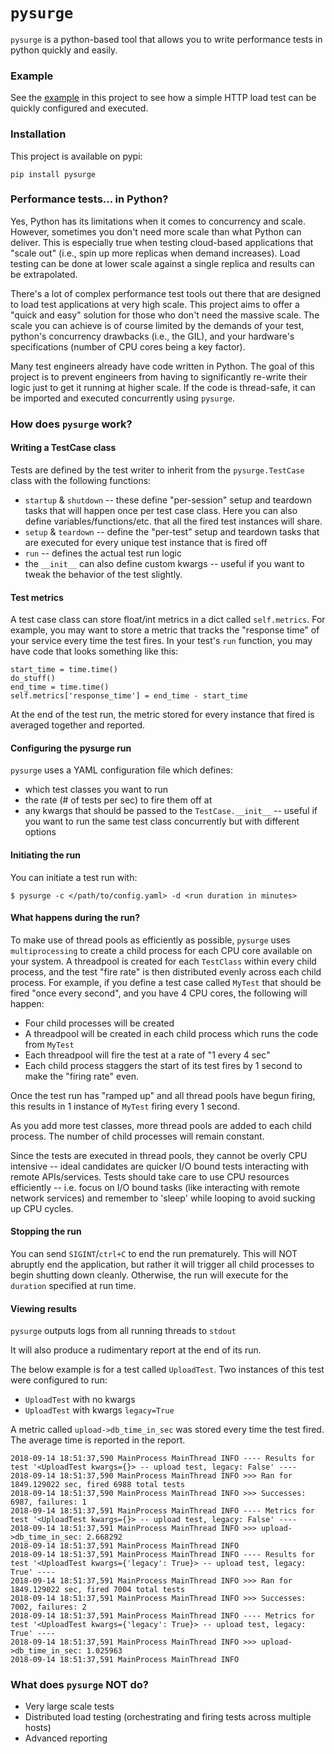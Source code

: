 # `pysurge`

`pysurge` is a python-based tool that allows you to write performance tests in python quickly and easily.

### Example

See the [example](example) in this project to see how a simple HTTP load test can be quickly configured and executed.

### Installation

This project is available on pypi:

```
pip install pysurge
```

### Performance tests... in Python?

Yes, Python has its limitations when it comes to concurrency and scale. However, sometimes you don't need more scale than what Python can deliver. This is especially true when testing cloud-based applications that "scale out" (i.e., spin up more replicas when demand increases). Load testing can be done at lower scale against a single replica and results can be extrapolated.

There's a lot of complex performance test tools out there that are designed to load test applications at very high scale. This project aims to offer a "quick and easy" solution for those who don't need the massive scale. The scale you can achieve is of course limited by the demands of your test, python's concurrency drawbacks (i.e., the GIL), and your hardware's specifications (number of CPU cores being a key factor).

Many test engineers already have code written in Python. The goal of this project is to prevent engineers from having to significantly re-write their logic just to get it running at higher scale. If the code is thread-safe, it can be imported and executed concurrently using `pysurge`.

### How does `pysurge` work?


#### Writing a TestCase class

Tests are defined by the test writer to inherit from the `pysurge.TestCase` class with the following functions:
* `startup` & `shutdown` -- these define "per-session" setup and teardown tasks that will happen once per test case class. Here you can also define variables/functions/etc. that all the fired test instances will share.
* `setup` & `teardown` -- define the "per-test" setup and teardown tasks that are executed for every unique test instance that is fired off
* `run` -- defines the actual test run logic
* the `__init__` can also define custom kwargs -- useful if you want to tweak the behavior of the test slightly.


#### Test metrics


A test case class can store float/int metrics in a dict called `self.metrics`. For example, you may want to store a metric that tracks the "response time" of your service every time the test fires. In your test's `run` function, you may have code that looks something like this:

```
start_time = time.time()
do_stuff()
end_time = time.time()
self.metrics['response_time'] = end_time - start_time
```

At the end of the test run, the metric stored for every instance that fired is averaged together and reported.


#### Configuring the pysurge run

`pysurge` uses a YAML configuration file which defines:
* which test classes you want to run
* the rate (# of tests per sec) to fire them off at
* any kwargs that should be passed to the `TestCase.__init__` -- useful if you want to run the same test class concurrently but with different options

#### Initiating the run

You can initiate a test run with:
```
$ pysurge -c </path/to/config.yaml> -d <run duration in minutes>
```

#### What happens during the run?

To make use of thread pools as efficiently as possible, `pysurge` uses `multiprocessing` to create a child process for each CPU core available on your system. A threadpool is created for each `TestClass` within every child process, and the test "fire rate" is then distributed evenly across each child process. For example, if you define a test case called `MyTest` that should be fired "once every second", and you have 4 CPU cores, the following will happen:
* Four child processes will be created
* A threadpool will be created in each child process which runs the code from `MyTest`
* Each threadpool will fire the test at a rate of "1 every 4 sec"
* Each child process staggers the start of its test fires by 1 second to make the "firing rate" even.

Once the test run has "ramped up" and all thread pools have begun firing, this results in 1 instance of `MyTest` firing every 1 second.

As you add more test classes, more thread pools are added to each child process. The number of child processes will remain constant.

Since the tests are executed in thread pools, they cannot be overly CPU intensive -- ideal candidates are quicker I/O bound tests interacting with remote APIs/services. Tests should take care to use CPU resources efficiently -- i.e. focus on I/O bound tasks (like interacting with remote network services) and remember to 'sleep' while looping to avoid sucking up CPU cycles.


#### Stopping the run

You can send `SIGINT`/`ctrl+C` to end the run prematurely. This will NOT abruptly end the application, but rather it will trigger all child processes to begin shutting down cleanly. Otherwise, the run will execute for the `duration` specified at run time.

#### Viewing results

`pysurge` outputs logs from all running threads to `stdout`

It will also produce a rudimentary report at the end of its run.

The below example is for a test called `UploadTest`. Two instances of this test were configured to run:
* `UploadTest` with no kwargs
* `UploadTest` with kwargs `legacy=True`

A metric called `upload->db_time_in_sec` was stored every time the test fired. The average time is reported in the report.

```
2018-09-14 18:51:37,590 MainProcess MainThread INFO ---- Results for test '<UploadTest kwargs={}> -- upload test, legacy: False' ----
2018-09-14 18:51:37,590 MainProcess MainThread INFO >>> Ran for 1849.129022 sec, fired 6988 total tests
2018-09-14 18:51:37,590 MainProcess MainThread INFO >>> Successes: 6987, failures: 1
2018-09-14 18:51:37,591 MainProcess MainThread INFO ---- Metrics for test '<UploadTest kwargs={}> -- upload test, legacy: False' ----
2018-09-14 18:51:37,591 MainProcess MainThread INFO >>> upload->db_time_in_sec: 2.668292
2018-09-14 18:51:37,591 MainProcess MainThread INFO
2018-09-14 18:51:37,591 MainProcess MainThread INFO ---- Results for test '<UploadTest kwargs={'legacy': True}> -- upload test, legacy: True' ----
2018-09-14 18:51:37,591 MainProcess MainThread INFO >>> Ran for 1849.129022 sec, fired 7004 total tests
2018-09-14 18:51:37,591 MainProcess MainThread INFO >>> Successes: 7002, failures: 2
2018-09-14 18:51:37,591 MainProcess MainThread INFO ---- Metrics for test '<UploadTest kwargs={'legacy': True}> -- upload test, legacy: True' ----
2018-09-14 18:51:37,591 MainProcess MainThread INFO >>> upload->db_time_in_sec: 1.025963
2018-09-14 18:51:37,591 MainProcess MainThread INFO
```


### What does `pysurge` NOT do?

* Very large scale tests
* Distributed load testing (orchestrating and firing tests across multiple hosts)
* Advanced reporting
